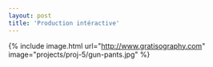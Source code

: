 ```yaml
---
layout: post
title: 'Production intéractive'
---
```



{% include image.html url="http://www.gratisography.com" image="projects/proj-5/gun-pants.jpg" %}
